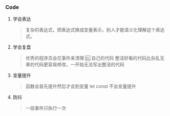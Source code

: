 
### Code

1. 学会表达
   > 复杂的表达式，把表达式换成变量表示，别人才能语义化理解这个表达式。
2. 学会复盘
   > 优秀的程序员会花事件来清理 🆑 自己的代码
   > 整洁好看的代码比杂乱无章的代码更容易修改，一开始无法写出整洁的代码
3. 变量提升
   > 函数会首先提升然后才会到变量
   > let const 不会变量提升
4. 防抖
   > 一段事件只执行一次
